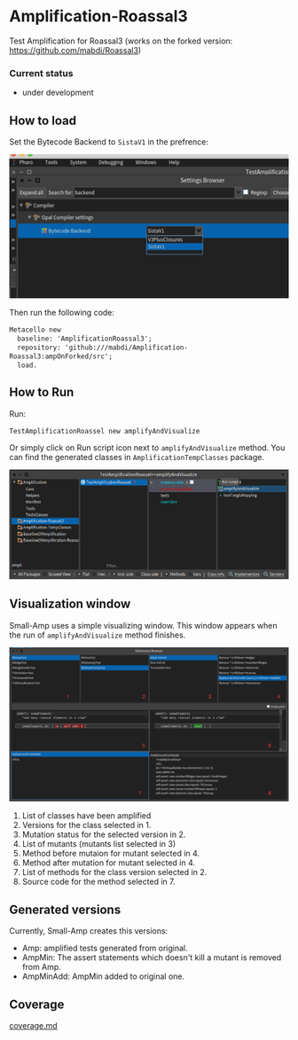 # Amplification-Roassal3

Test Amplification for Roassal3 (works on the forked version: https://github.com/mabdi/Roassal3)

### Current status 

- under development

## How to load

Set the Bytecode Backend to `SistaV1` in the prefrence:

![ByteCode Backend](screenshots/Screenshot&#32;2019-11-09&#32;at&#32;18.09.31.png)

Then run the following code:

```smalltalk
Metacello new
  baseline: 'AmplificationRoassal3';
  repository: 'github:///mabdi/Amplification-Roassal3:ampOnForked/src';
  load.
```

## How to Run
Run:

```smalltalk
TestAmplificationRoassel new amplifyAndVisualize
```

Or simply click on Run script icon next to `amplifyAndVisualize` method. You can find the generated classes in `AmplificationTempClasses` package.

![Run Script](screenshots/Screenshot&#32;2019-10-28&#32;at&#32;10.50.14.png)

## Visualization window

Small-Amp uses a simple visualizing window. This window appears when the run of `amplifyAndVisualize` method finishes.

![Visualise window](screenshots/Screenshot&#32;2019-10-28&#32;at&#32;13.14.59.png)

1. List of classes have been amplified
2. Versions for the class selected in 1.
3. Mutation status for the selected version in 2.
4. List of mutants (mutants list selected in 3)
5. Method before mutaion for mutant selected in 4.
6. Method after mutation for mutant selected in 4.
7. List of methods for the class version selected in 2.
8. Source code for the method selected in 7.

## Generated versions

Currently, Small-Amp creates this versions:

- Amp: amplified tests generated from original.
- AmpMin: The assert statements which doesn't kill a mutant is removed from Amp.
- AmpMinAdd: AmpMin added to original one.

## Coverage

[coverage.md](coverage.md)


